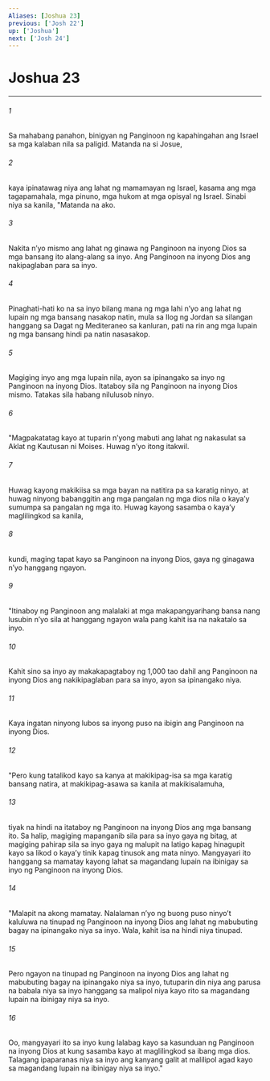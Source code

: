 ```yaml
---
Aliases: [Joshua 23]
previous: ['Josh 22']
up: ['Joshua']
next: ['Josh 24']
---
```

# Joshua 23

***

###### 1
Sa mahabang panahon, binigyan ng Panginoon ng kapahingahan ang Israel sa mga kalaban nila sa paligid. Matanda na si Josue, 

###### 2
kaya ipinatawag niya ang lahat ng mamamayan ng Israel, kasama ang mga tagapamahala, mga pinuno, mga hukom at mga opisyal ng Israel. Sinabi niya sa kanila, "Matanda na ako. 

###### 3
Nakita nʼyo mismo ang lahat ng ginawa ng Panginoon na inyong Dios sa mga bansang ito alang-alang sa inyo. Ang Panginoon na inyong Dios ang nakipaglaban para sa inyo. 

###### 4
Pinaghati-hati ko na sa inyo bilang mana ng mga lahi nʼyo ang lahat ng lupain ng mga bansang nasakop natin, mula sa Ilog ng Jordan sa silangan hanggang sa Dagat ng Mediteraneo sa kanluran, pati na rin ang mga lupain ng mga bansang hindi pa natin nasasakop. 

###### 5
Magiging inyo ang mga lupain nila, ayon sa ipinangako sa inyo ng Panginoon na inyong Dios. Itataboy sila ng Panginoon na inyong Dios mismo. Tatakas sila habang nilulusob ninyo. 

###### 6
"Magpakatatag kayo at tuparin nʼyong mabuti ang lahat ng nakasulat sa Aklat ng Kautusan ni Moises. Huwag nʼyo itong itakwil. 

###### 7
Huwag kayong makikiisa sa mga bayan na natitira pa sa karatig ninyo, at huwag ninyong babanggitin ang mga pangalan ng mga dios nila o kayaʼy sumumpa sa pangalan ng mga ito. Huwag kayong sasamba o kayaʼy maglilingkod sa kanila, 

###### 8
kundi, maging tapat kayo sa Panginoon na inyong Dios, gaya ng ginagawa nʼyo hanggang ngayon. 

###### 9
"Itinaboy ng Panginoon ang malalaki at mga makapangyarihang bansa nang lusubin nʼyo sila at hanggang ngayon wala pang kahit isa na nakatalo sa inyo. 

###### 10
Kahit sino sa inyo ay makakapagtaboy ng 1,000 tao dahil ang Panginoon na inyong Dios ang nakikipaglaban para sa inyo, ayon sa ipinangako niya. 

###### 11
Kaya ingatan ninyong lubos sa inyong puso na ibigin ang Panginoon na inyong Dios. 

###### 12
"Pero kung tatalikod kayo sa kanya at makikipag-isa sa mga karatig bansang natira, at makikipag-asawa sa kanila at makikisalamuha, 

###### 13
tiyak na hindi na itataboy ng Panginoon na inyong Dios ang mga bansang ito. Sa halip, magiging mapanganib sila para sa inyo gaya ng bitag, at magiging pahirap sila sa inyo gaya ng malupit na latigo kapag hinagupit kayo sa likod o kayaʼy tinik kapag tinusok ang mata ninyo. Mangyayari ito hanggang sa mamatay kayong lahat sa magandang lupain na ibinigay sa inyo ng Panginoon na inyong Dios. 

###### 14
"Malapit na akong mamatay. Nalalaman nʼyo ng buong puso ninyoʼt kaluluwa na tinupad ng Panginoon na inyong Dios ang lahat ng mabubuting bagay na ipinangako niya sa inyo. Wala, kahit isa na hindi niya tinupad. 

###### 15
Pero ngayon na tinupad ng Panginoon na inyong Dios ang lahat ng mabubuting bagay na ipinangako niya sa inyo, tutuparin din niya ang parusa na babala niya sa inyo hanggang sa malipol niya kayo rito sa magandang lupain na ibinigay niya sa inyo. 

###### 16
Oo, mangyayari ito sa inyo kung lalabag kayo sa kasunduan ng Panginoon na inyong Dios at kung sasamba kayo at maglilingkod sa ibang mga dios. Talagang ipaparanas niya sa inyo ang kanyang galit at malilipol agad kayo sa magandang lupain na ibinigay niya sa inyo."
